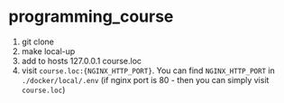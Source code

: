 # programming_course

1) git clone
2) make local-up
3) add to hosts 127.0.0.1 course.loc
4) visit <code>course.loc:{NGINX_HTTP_PORT}</code>. You can find <code>NGINX_HTTP_PORT</code> in <code>./docker/local/.env</code> (if nginx port is 80 - then you can simply visit <code>course.loc</code>)